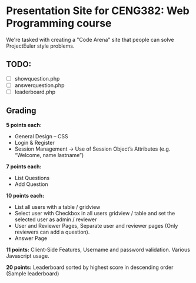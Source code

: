 # Presentation Site for CENG382: Web Programming course

We're tasked with creating a "Code Arena" site that people can solve ProjectEuler style problems.

## TODO:
- [ ] showquestion.php
- [ ] answerquestion.php
- [ ] leaderboard.php

## Grading

**5 points each:**
* General Design – CSS
* Login & Register
* Session Management -> Use of Session Object’s Attributes (e.g. “Welcome, name lastname”)

**7 points each:**
* List Questions
* Add Question

**10 points each:**
* List all users with a table / gridview
* Select user with Checkbox in all users gridview / table and set the selected user as admin / reviewer
* User and Reviewer Pages, Separate user and reviewer pages (Only reviewers can add a question).
* Answer Page

**11 points:** Client-Side Features, Username and password validation. Various Javascript usage.

**20 points:** Leaderboard sorted by highest score in descending order (Sample leaderboard)